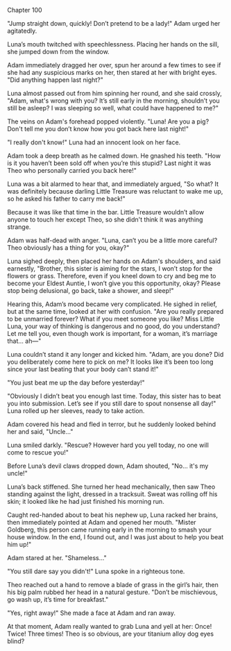 Chapter 100

"Jump straight down, quickly! Don’t pretend to be a lady!" Adam urged her agitatedly.


Luna’s mouth twitched with speechlessness. Placing her hands on the sill, she jumped down from the window.


Adam immediately dragged her over, spun her around a few times to see if she had any suspicious marks on her, then stared at her with bright eyes. "Did anything happen last night?"


Luna almost passed out from him spinning her round, and she said crossly, "Adam, what's wrong with you? It’s still early in the morning, shouldn’t you still be asleep? I was sleeping so well, what could have happened to me?"


The veins on Adam's forehead popped violently. "Luna! Are you a pig? Don't tell me you don’t know how you got back here last night!"


"I really don't know!" Luna had an innocent look on her face.


Adam took a deep breath as he calmed down. He gnashed his teeth. "How is it you haven’t been sold off when you’re this stupid? Last night it was Theo who personally carried you back here!"


Luna was a bit alarmed to hear that, and immediately argued, "So what? It was definitely because darling Little Treasure was reluctant to wake me up, so he asked his father to carry me back!"


Because it was like that time in the bar. Little Treasure wouldn’t allow anyone to touch her except Theo, so she didn't think it was anything strange.


Adam was half-dead with anger. "Luna, can’t you be a little more careful? Theo obviously has a thing for you, okay?"


Luna sighed deeply, then placed her hands on Adam's shoulders, and said earnestly, "Brother, this sister is aiming for the stars, I won’t stop for the flowers or grass. Therefore, even if you kneel down to cry and beg me to become your Eldest Auntie, I won’t give you this opportunity, okay? Please stop being delusional, go back, take a shower, and sleep!"


Hearing this, Adam’s mood became very complicated. He sighed in relief, but at the same time, looked at her with confusion. "Are you really prepared to be unmarried forever? What if you meet someone you like? Miss Little Luna, your way of thinking is dangerous and no good, do you understand? Let me tell you, even though work is important, for a woman, it’s marriage that… ah—"


Luna couldn’t stand it any longer and kicked him. "Adam, are you done? Did you deliberately come here to pick on me? It looks like it’s been too long since your last beating that your body can’t stand it!"


"You just beat me up the day before yesterday!"


"Obviously I didn’t beat you enough last time. Today, this sister has to beat you into submission. Let’s see if you still dare to spout nonsense all day!" Luna rolled up her sleeves, ready to take action.


Adam covered his head and fled in terror, but he suddenly looked behind her and said, "Uncle…"


Luna smiled darkly. "Rescue? However hard you yell today, no one will come to rescue you!"


Before Luna’s devil claws dropped down, Adam shouted, "No… it's my uncle!"


Luna’s back stiffened. She turned her head mechanically, then saw Theo standing against the light, dressed in a tracksuit. Sweat was rolling off his skin; it looked like he had just finished his morning run.


Caught red-handed about to beat his nephew up, Luna racked her brains, then immediately pointed at Adam and opened her mouth. "Mister Goldberg, this person came running early in the morning to smash your house window. In the end, I found out, and I was just about to help you beat him up!"


Adam stared at her. "Shameless…"


"You still dare say you didn't!" Luna spoke in a righteous tone.


Theo reached out a hand to remove a blade of grass in the girl’s hair, then his big palm rubbed her head in a natural gesture. "Don’t be mischievous, go wash up, it’s time for breakfast."


"Yes, right away!" She made a face at Adam and ran away.


At that moment, Adam really wanted to grab Luna and yell at her: Once! Twice! Three times! Theo is so obvious, are your titanium alloy dog eyes blind?

